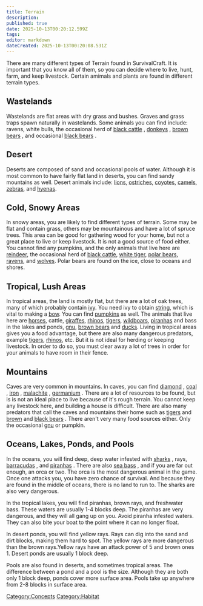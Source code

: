 ```yaml
---
title: Terrain
description: 
published: true
date: 2025-10-13T00:20:12.599Z
tags: 
editor: markdown
dateCreated: 2025-10-13T00:20:08.531Z
---
```


There are many different types of Terrain found in SurvivalCraft. It is
important that you know all of them, so you can decide where to live,
hunt, farm, and keep livestock. Certain amimals and plants are found in
different terrain types.

## Wastelands

Wastelands are flat areas with dry grass and bushes. Graves and grass
traps spawn naturally in wastelands. Some animals you can find include:
ravens, white bulls, the occasional herd of [black
cattle](Black_Cow "wikilink") , [donkeys](Donkey "wikilink") , [brown
bears](Brown_Bear "wikilink") , and occasional [black
bears](Black_Bear "wikilink") .

## Desert

Deserts are composed of sand and occasional pools of water. Although it
is most common to have fairly flat land in deserts, you can find sandy
mountains as well. Desert animals include: [lions](Lion "wikilink"),
[ostriches](Ostrich "wikilink"), [coyotes](Coyote "wikilink"),
[camels](Camel "wikilink"), [zebras](zebra "wikilink"), and
[hyenas](Hyena "wikilink").

## Cold, Snowy Areas

In snowy areas, you are likely to find different types of terrain. Some
may be flat and contain grass, others may be mountainous and have a lot
of spruce trees. This area can be good for gathering wood for your home,
but not a great place to live or keep livestock. It is not a good source
of food either. You cannot find any pumpkins, and the only animals that
live here are [reindeer](reindeer "wikilink"), the occasional herd of
[black cattle](Black_Cow "wikilink"), [white
tiger](White_Tiger "wikilink"), [polar bears](Polar_Bear "wikilink"),
[ravens](Raven "wikilink"), and [wolves](Wolf "wikilink"). Polar bears
are found on the ice, close to oceans and shores.

## Tropical, Lush Areas

In tropical areas, the land is mostly flat, but there are a lot of oak
trees, many of which probably contain [ivy](ivy "wikilink"). You need
ivy to obtain [string](string "wikilink"), which is vital to making a
[bow](bow "wikilink"). You can find [pumpkins](Recipaedia/Plants/Pumpkin.md "wikilink") as
well. The animals that live here are [horses](Bestiary/Horse.md "wikilink"), cattle,
[giraffes](Giraffe "wikilink"), [rhinos](Rhino "wikilink"),
[tigers](Tiger "wikilink"), [wildboars](Wildboar "wikilink"),
[piranhas](Piranha "wikilink") and bass in the lakes and ponds,
[gnu](gnu "wikilink"), [brown bears](Brown_Bear "wikilink") and
[ducks](Duck "wikilink"). Living in tropical areas gives you a food
advantage, but there are also many dangerous predators, example
[tigers](Tiger "wikilink"), [rhinos](Rhino "wikilink"), etc. But it is
not ideal for herding or keeping livestock. In order to do so, you must
clear away a lot of trees in order for your animals to have room in
their fence.

## Mountains

Caves are very common in mountains. In caves, you can find
[diamond](diamond "wikilink") , [coal](Recipaedia/Minerals/Coal_Chunk.md "wikilink") ,
[iron](Iron_Ingot "wikilink") , [malachite](Recipaedia/Minerals/Malachite_Chunk.md "wikilink")
, [germanium](Germanium_Crystal "wikilink") . There are a lot of
resources to be found, but is is not an ideal place to live because of
it's rough terrain. You cannot keep any livestock here, and building a
house is difficult. There are also many predators that call the caves
and mountains their home such as [tigers](Tiger "wikilink") and
[brown](Brown_Bear "wikilink") and [black bears](Black_Bear "wikilink")
. There aren't very many food sources either. Only the occasional
[gnu](gnu "wikilink") or pumpkin.

## Oceans, Lakes, Ponds, and Pools

In the oceans, you will find deep, deep water infested with
[sharks](Shark "wikilink") , rays, [barracudas](Bestiary/Barracuda.md "wikilink") ,
and [piranhas](Piranha "wikilink") . There are also [sea
bass](Sea_Bass "wikilink") , and if you are far out enough, an orca or
two. The orca is the most dangerous animal in the game. Once one attacks
you, you have zero chance of survival. And because they are found in the
middle of oceans, there is no land to run to. The sharks are also very
dangerous.

In the tropical lakes, you will find piranhas, brown rays, and
freshwater bass. These waters are usually 1-4 blocks deep. The piranhas
are very dangerous, and they will all gang up on you. Avoid piranha
infested waters. They can also bite your boat to the point where it can
no longer float.

In desert ponds, you will find yellow rays. Rays can dig into the sand
and dirt blocks, making them hard to spot. The yellow rays are more
dangerous than the brown rays.Yellow rays have an attack power of 5 and
brown ones 1. Desert ponds are usually 1 block deep.

Pools are also found in deserts, and sometimes tropical areas. The
difference between a pond and a pool is the size. Although they are both
only 1 block deep, ponds cover more surface area. Pools take up anywhere
from 2-8 blocks in surface area.

[Category:Concepts](Category:Concepts "wikilink")
[Category:Habitat](Category:Habitat "wikilink")